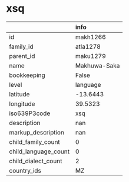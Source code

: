 # xsq
|                      | info         |
|:---------------------|:-------------|
| id                   | makh1266     |
| family_id            | atla1278     |
| parent_id            | maku1279     |
| name                 | Makhuwa-Saka |
| bookkeeping          | False        |
| level                | language     |
| latitude             | -13.6443     |
| longitude            | 39.5323      |
| iso639P3code         | xsq          |
| description          | nan          |
| markup_description   | nan          |
| child_family_count   | 0            |
| child_language_count | 0            |
| child_dialect_count  | 2            |
| country_ids          | MZ           |